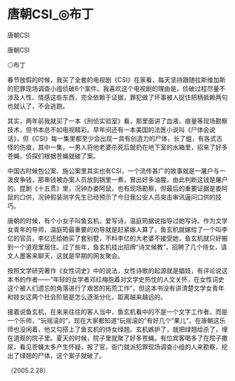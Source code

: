 # 唐朝CSI_◎布丁

唐朝CSI

唐朝CSI

◎布丁

春节放假的时候，我买了全套的电视剧《CSI》在家看，每天坚持跟随拉斯维加斯的犯罪现场调查小组侦破6个案件。我喜欢这个电视剧的理由是，侦破过程尽量不涉及人性、情感这些东西，完全依赖于证据，罪犯做了坏事被人捉住把柄抵赖两句也就认了，不会逃跑。

其实，两年前我就买了一本《刑侦实验室》看，那里面讲了血液、痕量等现场勘察技术，但书本总不如电视精彩。早年间还有一本美国的法医小说叫《尸体会说话》，但《CSI》每一集里都至少会出现一具有创造力的尸体，长了蛆，有各式古怪的伤痕，其中一集，一男人将他老婆杀死后就扔在地下室的水箱里，招来了好多苍蝇，侦探们根据苍蝇就破了案。

中国古时候包公案、施公案里其实也有CSI，一个流传甚广的故事就是一屠户与一泼皮争钱，那串钱被办案人员放到锅里一煮，冒出好多油腥，由此判断这钱是屠户的。昆剧《十五贯》里，况钟办娄阿鼠，也有现场勘察，但最后的重要证据是娄阿鼠的口供，况钟假装测字先生已经预示了今日我公安人员突击审讯逼问口供的技巧。

唐朝的时候，有个小女子叫鱼玄机，爱写诗，温庭筠据说指导过她写诗。作为文学女青年的导师，温庭筠最重要的劝导就是赶紧嫁人算了，鱼玄机就嫁给了一个叫李亿的官员，李亿还给她买了套别墅，不料李亿的大老婆不接受她，鱼玄机就只好搬到一个道观里居住。过了些年，鱼玄机挂出招牌“诗文候教”，招聘了几个侍女，请文人墨客来聊天，这就是早期的网友聚会。

按照文学研究著作《女性词史》中的说法，女性诗歌的起源就是娼妓，有评论说这本书的作者——“年轻的女学者邓红梅抱着对文学史热忱的人文关怀，在女性词史这个被人们遗忘的角落进行了艰苦的拓荒工作”，但这本书没有讲清楚文学女青年和妓女这两个社会阶层是怎么逐渐分化，距离越来越远的。

接着说鱼玄机，在来来往往的客人当中，鱼玄机看中的不是一个文字工作者，而是一个乐师，“玩摇滚的”，现在大家都知道“玩摇滚的”有好几个“果儿”，在唐朝这乐师也没闲着，他又勾搭上了鱼玄机的侍女绿翘。玄机嫉妒了，就把绿翘给杀了，埋在道观的院子里。夏天的时候，院子里就聚了好多苍蝇。有位宾客喝多了在院子撒尿，看见苍蝇太多产生怀疑，报了官，衙门就派犯罪现场调查小组的人来勘察，挖出了绿翘的尸体，这个案子就破了。

（2005.2.28）